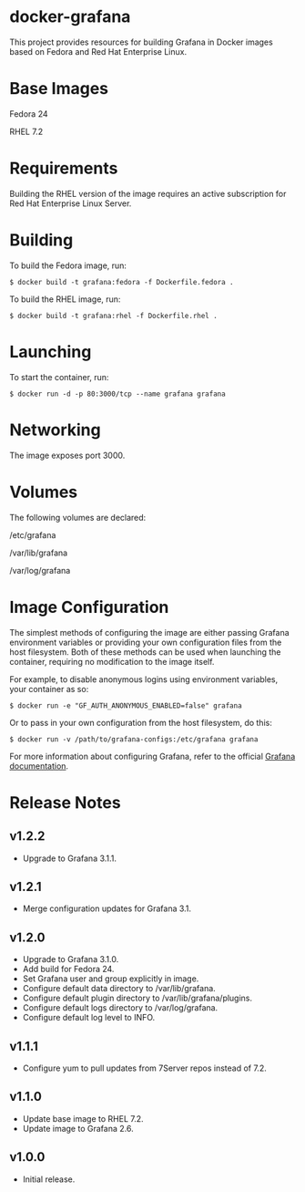 # docker-grafana

This project provides resources for building Grafana in Docker images based on
Fedora and Red Hat Enterprise Linux.

# Base Images

Fedora 24

RHEL 7.2

# Requirements

Building the RHEL version of the image requires an active subscription for Red
Hat Enterprise Linux Server.

# Building

To build the Fedora image, run:

```.shell
$ docker build -t grafana:fedora -f Dockerfile.fedora .
```

To build the RHEL image, run:

```.shell
$ docker build -t grafana:rhel -f Dockerfile.rhel .
```

# Launching

To start the container, run:

```.shell
$ docker run -d -p 80:3000/tcp --name grafana grafana
```

# Networking

The image exposes port 3000.

# Volumes

The following volumes are declared:

  /etc/grafana

  /var/lib/grafana

  /var/log/grafana

# Image Configuration

The simplest methods of configuring the image are either passing Grafana
environment variables or providing your own configuration files from the host
filesystem. Both of these methods can be used when launching the container,
requiring no modification to the image itself.

For example, to disable anonymous logins using environment variables, your
container as so:

```.shell
$ docker run -e "GF_AUTH_ANONYMOUS_ENABLED=false" grafana
```

Or to pass in your own configuration from the host filesystem, do this:

```.shell
$ docker run -v /path/to/grafana-configs:/etc/grafana grafana
```

For more information about configuring Grafana, refer to the official
[Grafana documentation](http://docs.grafana.org/installation/configuration/).

# Release Notes

## v1.2.2

- Upgrade to Grafana 3.1.1.

## v1.2.1

- Merge configuration updates for Grafana 3.1.

## v1.2.0

- Upgrade to Grafana 3.1.0.
- Add build for Fedora 24.
- Set Grafana user and group explicitly in image.
- Configure default data directory to /var/lib/grafana.
- Configure default plugin directory to /var/lib/grafana/plugins.
- Configure default logs directory to /var/log/grafana.
- Configure default log level to INFO.

## v1.1.1

- Configure yum to pull updates from 7Server repos instead of 7.2.

## v1.1.0

- Update base image to RHEL 7.2.
- Update image to Grafana 2.6.

## v1.0.0

- Initial release.
